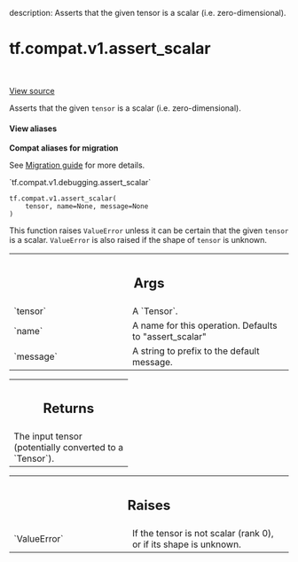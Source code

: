 description: Asserts that the given tensor is a scalar (i.e. zero-dimensional).

<div itemscope itemtype="http://developers.google.com/ReferenceObject">
<meta itemprop="name" content="tf.compat.v1.assert_scalar" />
<meta itemprop="path" content="Stable" />
</div>

# tf.compat.v1.assert_scalar

<!-- Insert buttons and diff -->

<table class="tfo-notebook-buttons tfo-api nocontent" align="left">

</table>

<a target="_blank" href="/code/stable/tensorflow/python/ops/check_ops.py">View source</a>



Asserts that the given `tensor` is a scalar (i.e. zero-dimensional).

<section class="expandable">
  <h4 class="showalways">View aliases</h4>
  <p>
<b>Compat aliases for migration</b>
<p>See
<a href="https://www.tensorflow.org/guide/migrate">Migration guide</a> for
more details.</p>
<p>`tf.compat.v1.debugging.assert_scalar`</p>
</p>
</section>

<pre class="devsite-click-to-copy prettyprint lang-py tfo-signature-link">
<code>tf.compat.v1.assert_scalar(
    tensor, name=None, message=None
)
</code></pre>



<!-- Placeholder for "Used in" -->

This function raises `ValueError` unless it can be certain that the given
`tensor` is a scalar. `ValueError` is also raised if the shape of `tensor` is
unknown.

<!-- Tabular view -->
 <table class="responsive fixed orange">
<colgroup><col width="214px"><col></colgroup>
<tr><th colspan="2"><h2 class="add-link">Args</h2></th></tr>

<tr>
<td>
`tensor`
</td>
<td>
A `Tensor`.
</td>
</tr><tr>
<td>
`name`
</td>
<td>
 A name for this operation. Defaults to "assert_scalar"
</td>
</tr><tr>
<td>
`message`
</td>
<td>
A string to prefix to the default message.
</td>
</tr>
</table>



<!-- Tabular view -->
 <table class="responsive fixed orange">
<colgroup><col width="214px"><col></colgroup>
<tr><th colspan="2"><h2 class="add-link">Returns</h2></th></tr>
<tr class="alt">
<td colspan="2">
The input tensor (potentially converted to a `Tensor`).
</td>
</tr>

</table>



<!-- Tabular view -->
 <table class="responsive fixed orange">
<colgroup><col width="214px"><col></colgroup>
<tr><th colspan="2"><h2 class="add-link">Raises</h2></th></tr>

<tr>
<td>
`ValueError`
</td>
<td>
If the tensor is not scalar (rank 0), or if its shape is
unknown.
</td>
</tr>
</table>

